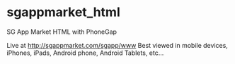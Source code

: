 # sgappmarket_html
SG App Market HTML with PhoneGap

Live at http://sgappmarket.com/sgapp/www
Best viewed in mobile devices, iPhones, iPads, Android phone, Android Tablets, etc...
